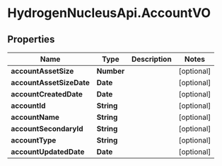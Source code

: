 # HydrogenNucleusApi.AccountVO

## Properties
Name | Type | Description | Notes
------------ | ------------- | ------------- | -------------
**accountAssetSize** | **Number** |  | [optional] 
**accountAssetSizeDate** | **Date** |  | [optional] 
**accountCreatedDate** | **Date** |  | [optional] 
**accountId** | **String** |  | [optional] 
**accountName** | **String** |  | [optional] 
**accountSecondaryId** | **String** |  | [optional] 
**accountType** | **String** |  | [optional] 
**accountUpdatedDate** | **Date** |  | [optional] 


